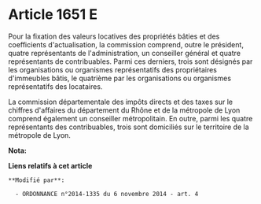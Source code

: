 # Article 1651 E

Pour la fixation des valeurs locatives des propriétés bâties et des coefficients d'actualisation, la commission comprend,
outre le président, quatre représentants de l'administration, un conseiller général et quatre représentants de contribuables.
Parmi ces derniers, trois sont désignés par les organisations ou organismes représentatifs des propriétaires d'immeubles
bâtis, le quatrième par les organisations ou organismes représentatifs des locataires.

La commission départementale des impôts directs et des taxes sur le chiffres d'affaires du département du Rhône et de la
métropole de Lyon comprend également un conseiller métropolitain. En outre, parmi les quatre représentants des contribuables,
trois sont domiciliés sur le territoire de la métropole de Lyon.

**Nota:**



**Liens relatifs à cet article**

	**Modifié par**:

	  - ORDONNANCE n°2014-1335 du 6 novembre 2014 - art. 4
